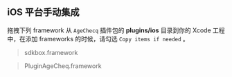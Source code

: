 ## iOS 平台手动集成
拖拽下列 framework 从 `AgeChecq` 插件包的 __plugins/ios__ 目录到你的 Xcode 工程中，在添加 frameworks 的时候，请勾选 `Copy items if needed` 。

> sdkbox.framework

> PluginAgeCheq.framework
